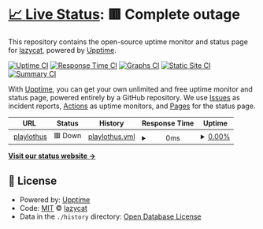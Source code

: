 # [📈 Live Status](https://status.playlothus.net): <!--live status--> **🟥 Complete outage**

This repository contains the open-source uptime monitor and status page for [lazycat](lazycat.cf), powered by [Upptime](https://github.com/upptime/upptime).

[![Uptime CI](https://github.com/lazycatgames/status.playlothus.net/workflows/Uptime%20CI/badge.svg)](https://github.com/lazycatgames/status.playlothus.net/actions?query=workflow%3A%22Uptime+CI%22)
[![Response Time CI](https://github.com/lazycatgames/status.playlothus.net/workflows/Response%20Time%20CI/badge.svg)](https://github.com/lazycatgames/status.playlothus.net/actions?query=workflow%3A%22Response+Time+CI%22)
[![Graphs CI](https://github.com/lazycatgames/status.playlothus.net/workflows/Graphs%20CI/badge.svg)](https://github.com/lazycatgames/status.playlothus.net/actions?query=workflow%3A%22Graphs+CI%22)
[![Static Site CI](https://github.com/lazycatgames/status.playlothus.net/workflows/Static%20Site%20CI/badge.svg)](https://github.com/lazycatgames/status.playlothus.net/actions?query=workflow%3A%22Static+Site+CI%22)
[![Summary CI](https://github.com/lazycatgames/status.playlothus.net/workflows/Summary%20CI/badge.svg)](https://github.com/lazycatgames/status.playlothus.net/actions?query=workflow%3A%22Summary+CI%22)

With [Upptime](https://upptime.js.org), you can get your own unlimited and free uptime monitor and status page, powered entirely by a GitHub repository. We use [Issues](https://github.com/lazycatgames/status.playlothus.net/issues) as incident reports, [Actions](https://github.com/lazycatgames/status.playlothus.net/actions) as uptime monitors, and [Pages](https://status.playlothus.net) for the status page.

<!--start: status pages-->
<!-- This summary is generated by Upptime (https://github.com/upptime/upptime) -->
<!-- Do not edit this manually, your changes will be overwritten -->
<!-- prettier-ignore -->
| URL | Status | History | Response Time | Uptime |
| --- | ------ | ------- | ------------- | ------ |
| <img alt="" src="https://icons.duckduckgo.com/ip3/playlothus.net.ico" height="13"> [playlothus](https://playlothus.net) | 🟥 Down | [playlothus.yml](https://github.com/Trivlnt/status.playlothus.net/commits/HEAD/history/playlothus.yml) | <details><summary><img alt="Response time graph" src="./graphs/playlothus/response-time-week.png" height="20"> 0ms</summary><br><a href="https://lazycatgames.github.io/status.playlothus.net/history/playlothus"><img alt="Response time 464" src="https://img.shields.io/endpoint?url=https%3A%2F%2Fraw.githubusercontent.com%2FTrivlnt%2Fstatus.playlothus.net%2FHEAD%2Fapi%2Fplaylothus%2Fresponse-time.json"></a><br><a href="https://lazycatgames.github.io/status.playlothus.net/history/playlothus"><img alt="24-hour response time 0" src="https://img.shields.io/endpoint?url=https%3A%2F%2Fraw.githubusercontent.com%2FTrivlnt%2Fstatus.playlothus.net%2FHEAD%2Fapi%2Fplaylothus%2Fresponse-time-day.json"></a><br><a href="https://lazycatgames.github.io/status.playlothus.net/history/playlothus"><img alt="7-day response time 0" src="https://img.shields.io/endpoint?url=https%3A%2F%2Fraw.githubusercontent.com%2FTrivlnt%2Fstatus.playlothus.net%2FHEAD%2Fapi%2Fplaylothus%2Fresponse-time-week.json"></a><br><a href="https://lazycatgames.github.io/status.playlothus.net/history/playlothus"><img alt="30-day response time 0" src="https://img.shields.io/endpoint?url=https%3A%2F%2Fraw.githubusercontent.com%2FTrivlnt%2Fstatus.playlothus.net%2FHEAD%2Fapi%2Fplaylothus%2Fresponse-time-month.json"></a><br><a href="https://lazycatgames.github.io/status.playlothus.net/history/playlothus"><img alt="1-year response time 491" src="https://img.shields.io/endpoint?url=https%3A%2F%2Fraw.githubusercontent.com%2FTrivlnt%2Fstatus.playlothus.net%2FHEAD%2Fapi%2Fplaylothus%2Fresponse-time-year.json"></a></details> | <details><summary><a href="https://lazycatgames.github.io/status.playlothus.net/history/playlothus">0.00%</a></summary><a href="https://lazycatgames.github.io/status.playlothus.net/history/playlothus"><img alt="All-time uptime 77.78%" src="https://img.shields.io/endpoint?url=https%3A%2F%2Fraw.githubusercontent.com%2FTrivlnt%2Fstatus.playlothus.net%2FHEAD%2Fapi%2Fplaylothus%2Fuptime.json"></a><br><a href="https://lazycatgames.github.io/status.playlothus.net/history/playlothus"><img alt="24-hour uptime 0.00%" src="https://img.shields.io/endpoint?url=https%3A%2F%2Fraw.githubusercontent.com%2FTrivlnt%2Fstatus.playlothus.net%2FHEAD%2Fapi%2Fplaylothus%2Fuptime-day.json"></a><br><a href="https://lazycatgames.github.io/status.playlothus.net/history/playlothus"><img alt="7-day uptime 0.00%" src="https://img.shields.io/endpoint?url=https%3A%2F%2Fraw.githubusercontent.com%2FTrivlnt%2Fstatus.playlothus.net%2FHEAD%2Fapi%2Fplaylothus%2Fuptime-week.json"></a><br><a href="https://lazycatgames.github.io/status.playlothus.net/history/playlothus"><img alt="30-day uptime 1.38%" src="https://img.shields.io/endpoint?url=https%3A%2F%2Fraw.githubusercontent.com%2FTrivlnt%2Fstatus.playlothus.net%2FHEAD%2Fapi%2Fplaylothus%2Fuptime-month.json"></a><br><a href="https://lazycatgames.github.io/status.playlothus.net/history/playlothus"><img alt="1-year uptime 71.66%" src="https://img.shields.io/endpoint?url=https%3A%2F%2Fraw.githubusercontent.com%2FTrivlnt%2Fstatus.playlothus.net%2FHEAD%2Fapi%2Fplaylothus%2Fuptime-year.json"></a></details>

<!--end: status pages-->

[**Visit our status website →**](https://status.playlothus.net)

## 📄 License

- Powered by: [Upptime](https://github.com/upptime/upptime)
- Code: [MIT](./LICENSE) © [lazycat](lazycat.cf)
- Data in the `./history` directory: [Open Database License](https://opendatacommons.org/licenses/odbl/1-0/)
